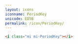 ```yaml
---
layout: icons
iconname: PeriodKey
unicode: ED5B
permalink: /icon/PeriodKey/
---
```


``` html
<i class="mi mi-PeriodKey"></i>
```
